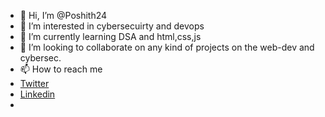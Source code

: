- 👋 Hi, I’m @Poshith24
- 👀 I’m interested in cybersecuirty and devops
- 🌱 I’m currently learning DSA and html,css,js
- 💞️ I’m looking to collaborate on any kind of projects on the web-dev and cybersec.
- 📫 How to reach me 
- <a href="https://twitter.com/poshith_kumar/">Twitter</a>
- <a href="http://www.linkedin.com/in/yalamanchi-poshith-kumar-522b89212">Linkedin</a>
- 

<!---
Poshith24/Poshith24 is a ✨ special ✨ repository because its `README.md` (this file) appears on your GitHub profile.
You can click the Preview link to take a look at your changes.
--->
